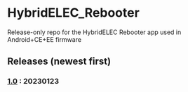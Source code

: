 # HybridELEC_Rebooter
Release-only repo for the HybridELEC Rebooter app used in Android+CE+EE firmware


## Releases (newest first)
### [1.0](../../releases/tag/1.0) : 20230123